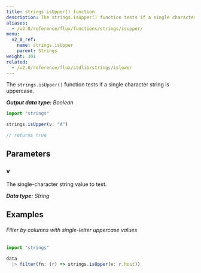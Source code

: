 ```yaml
---
title: strings.isUpper() function
description: The strings.isUpper() function tests if a single character string is uppercase.
aliases:
  - /v2.0/reference/flux/functions/strings/isupper/
menu:
  v2_0_ref:
    name: strings.isUpper
    parent: Strings
weight: 301
related:
  - /v2.0/reference/flux/stdlib/strings/islower
---
```


The `strings.isUpper()` function tests if a single character string is uppercase.

_**Output data type:** Boolean_

```js
import "strings"

strings.isUpper(v: "A")

// returns true
```

## Parameters

### v
The single-character string value to test.

_**Data type:** String_

## Examples

###### Filter by columns with single-letter uppercase values
```js
import "strings"

data
  |> filter(fn: (r) => strings.isUpper(v: r.host))
```
